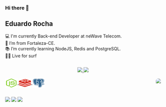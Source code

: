 ### Hi there 👋
## Eduardo Rocha

:computer: I'm currently Back-end Developer at neWave Telecom.<br/>
:house_with_garden: I’m from Fortaleza-CE.<br/>
:books: I’m currently learning NodeJS, Redis and PostgreSQL.<br/>
:surfing_man: Live for surf

  ##
  
<div align="center">
  <a href="https://github.com/rochaeduardo997">
  <img height="180em" src="https://github-readme-stats.vercel.app/api?username=rochaeduardo997&show_icons=true&theme=monokai&include_all_commits=true&count_private=true"/>
  <img height="180em" src="https://github-readme-stats.vercel.app/api/top-langs/?username=rochaeduardo997&layout=compact&langs_count=7&theme=monokai"/>
</div>
<div style="display: inline_block"><br>
  <img align="center" height="30" width="40" src="https://github.com/devicons/devicon/blob/master/icons/nodejs/nodejs-plain.svg">
  <img align="center" height="30" width="40" src="https://github.com/devicons/devicon/blob/master/icons/redis/redis-plain.svg">
  <img align="center" height="30" width="40" src="https://github.com/devicons/devicon/blob/master/icons/postgresql/postgresql-plain.svg">
  <img align="right"  height="150" style="border-radius:50px;" src="https://thumbs.gfycat.com/EllipticalComplicatedBoilweevil-max-1mb.gif">
</div>
  
  ##
 
<div> 
  <a href="https://www.instagram.com/rochaeduardo997/" target="_blank"><img src="https://img.shields.io/badge/-Instagram-%23E4405F?style=for-the-badge&logo=instagram&logoColor=white" target="_blank"></a>
  <a href="https://www.linkedin.com/in/carlos-eduardo-rocha-lima-70ba3a214/" target="_blank"><img src="https://img.shields.io/badge/-LinkedIn-%230077B5?style=for-the-badge&logo=linkedin&logoColor=white" target="_blank"></a>
  <a href="https://gitlab.com/rochaeduardo997/" target="_blank"><img src="https://img.shields.io/badge/GitLab-330F63?style=for-the-badge&logo=gitlab&logoColor=white" target="_blank"></a>
</div>
